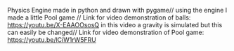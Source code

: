 Physics Engine made in python and drawn with pygame//
using the engine I made a little Pool game //
Link for video demonstration of balls:
https://youtu.be/X-EAAOOsosQ
in this video a gravity is simulated but this can easily be changed//
Link for video demonstration of Pool game:
https://youtu.be/lCiW1rW5FRU
